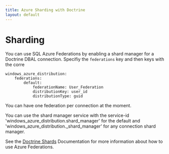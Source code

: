 ```yaml
---
title: Azure Sharding with Doctrine
layout: default
---
```


# Sharding

You can use SQL Azure Federations by enabling a shard manager for a Doctrine DBAL
connection. Specifiy the `federations` key and then keys with the corre

    windows_azure_distribution:
        federations:
            default:
                federationName: User_Federation
                distributionKey: user_id
                distributionType: guid

You can have one federation per connection at the moment.

You can use the shard manager service with the service-id 'windows_azure_distribution.shard_manager' for the default
and 'windows_azure_distribution.<connectionname>_shard_manager' for any connection shard manager.

See the [Doctrine Shards](https://github.com/doctrine/shards) Documentation for more information about how to use Azure Federations.
